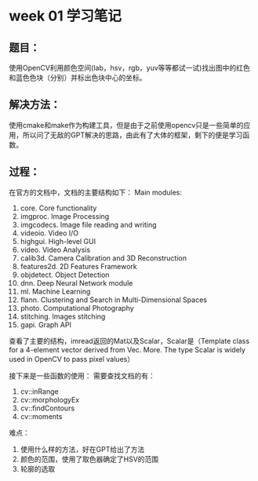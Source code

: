 # week 01 学习笔记
## 题目：
使用OpenCV利用颜色空间(lab，hsv，rgb，yuv等等都试一试)找出图中的红色和蓝色色块（分别）并标出色块中心的坐标。

## 解决方法：
使用cmake和make作为构建工具，但是由于之前使用opencv只是一些简单的应用，所以问了无敌的GPT解决的思路，由此有了大体的框架，剩下的便是学习函数。

## 过程：
在官方的文档中，文档的主要结构如下：
Main modules:
1. core. Core functionality
1. imgproc. Image Processing
1. imgcodecs. Image file reading and writing
1. videoio. Video I/O
1. highgui. High-level GUI
1. video. Video Analysis
1. calib3d. Camera Calibration and 3D Reconstruction
1. features2d. 2D Features Framework
1. objdetect. Object Detection
1. dnn. Deep Neural Network module
1. ml. Machine Learning
1. flann. Clustering and Search in Multi-Dimensional Spaces
1. photo. Computational Photography
1. stitching. Images stitching
1. gapi. Graph API

查看了主要的结构，imread返回的Mat以及Scalar，Scalar是（Template class for a 4-element vector derived from Vec. More. The type Scalar is widely used in OpenCV to pass pixel values）

接下来是一些函数的使用：
需要查找文档的有：
1. cv::inRange
1. cv::morphologyEx
1. cv::findContours
1. cv::moments

难点：
1. 使用什么样的方法，好在GPT给出了方法
1. 颜色的范围，使用了取色器确定了HSV的范围
1. 轮廓的选取